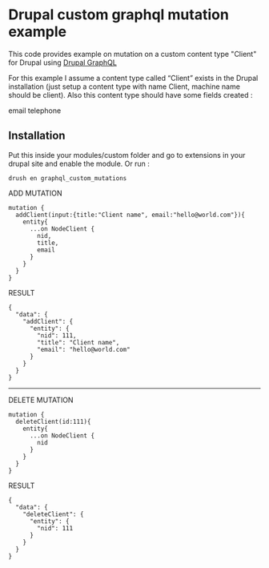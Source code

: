 # Drupal custom graphql mutation example

This code provides example on mutation on a custom content type "Client" for Drupal using [Drupal GraphQL](https://github.com/drupal-graphql/graphql)

For this example I assume a content type called “Client” exists in the Drupal installation (just setup a content type with name Client, machine name should be client). Also this content type should have some fields created :

email
telephone

## Installation

Put this inside your modules/custom folder and go to extensions in your drupal site and enable the module. Or run : 

```
drush en graphql_custom_mutations
```

ADD MUTATION
```$xslt
mutation {
  addClient(input:{title:"Client name", email:"hello@world.com"}){
    entity{
      ...on NodeClient {
        nid,
        title,
        email
      }
    }
  }
}

```

RESULT

```$xslt
{
  "data": {
    "addClient": {
      "entity": {
        "nid": 111,
        "title": "Client name",
        "email": "hello@world.com"
      }
    }
  }
}
```

---


DELETE MUTATION
```$xslt
mutation {
  deleteClient(id:111){
    entity{
      ...on NodeClient {
        nid
      }
    }
  }
}

```


RESULT

```$xslt
{
  "data": {
    "deleteClient": {
      "entity": {
        "nid": 111
      }
    }
  }
}
```
